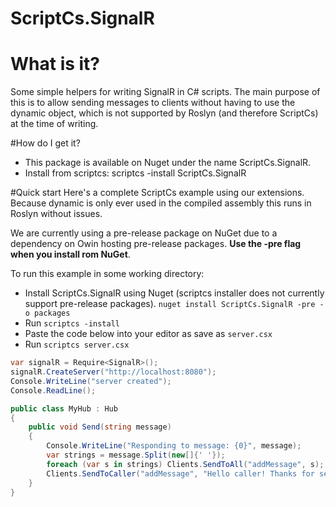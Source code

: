 ScriptCs.SignalR
================

# What is it?
Some simple helpers for writing SignalR in C# scripts. The main purpose of this is to allow sending messages to clients without having to use the dynamic object, which is not supported by Roslyn (and therefore ScriptCs) at the time of writing.

#How do I get it?
* This package is available on Nuget under the name ScriptCs.SignalR.
* Install from scriptcs: scriptcs -install ScriptCs.SignalR

#Quick start
Here's a complete ScriptCs example using our extensions. Because dynamic is only ever used in the compiled assembly this runs in Roslyn without issues.

We are currently using a pre-release package on NuGet due to a dependency on Owin hosting pre-release packages. **Use the -pre flag when you install rom NuGet**.

To run this example in some working directory:
* Install ScriptCs.SignalR using Nuget (scriptcs installer does not currently support pre-release packages). `nuget install ScriptCs.SignalR -pre -o packages`
* Run `scriptcs -install`
* Paste the code below into your editor as save as `server.csx`
* Run `scriptcs server.csx`

```csharp
var signalR = Require<SignalR>();
signalR.CreateServer("http://localhost:8080");
Console.WriteLine("server created");
Console.ReadLine();

public class MyHub : Hub
{
	public void Send(string message)
	{
		Console.WriteLine("Responding to message: {0}", message);
		var strings = message.Split(new[]{' '});
		foreach (var s in strings) Clients.SendToAll("addMessage", s);
		Clients.SendToCaller("addMessage", "Hello caller! Thanks for sending " + message);	
	}
}
```